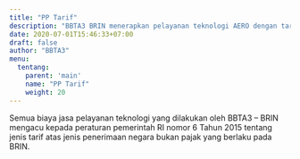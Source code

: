 ```yaml
---
title: "PP Tarif"
description: "BBTA3 BRIN menerapkan pelayanan teknologi AERO dengan tarif berdasarkan PP tarif"
date: 2020-07-01T15:46:33+07:00
draft: false
author: "BBTA3"
menu:
  tentang:
    parent: 'main'
    name: "PP Tarif"
    weight: 20
---
```


Semua biaya jasa pelayanan teknologi yang dilakukan oleh BBTA3 – BRIN mengacu kepada peraturan pemerintah RI nomor 6 
Tahun 2015 tentang jenis tarif atas jenis penerimaan negara bukan pajak yang berlaku pada BRIN.
